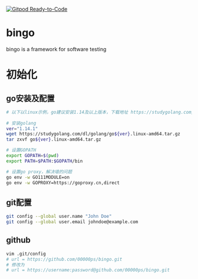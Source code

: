 [![Gitpod Ready-to-Code](https://img.shields.io/badge/Gitpod-Ready--to--Code-blue?logo=gitpod)](https://gitpod.io/#https://github.com/00000ps/bingo) 

# bingo

bingo is a framework for software testing


# 初始化
## go安装及配置
```bash
# 以下以linux示例，go建议安装1.14及以上版本，下载地址 https://studygolang.com/dl
    
# 安装golang
ver="1.14.1"
wget https://studygolang.com/dl/golang/go${ver}.linux-amd64.tar.gz
tar zxvf go${ver}.linux-amd64.tar.gz

# 设置GOPATH
export GOPATH=$(pwd)
export PATH=$PATH:$GOPATH/bin

# 设置go proxy，解决墙的问题
go env -w GO111MODULE=on
go env -w GOPROXY=https://goproxy.cn,direct
```

## git配置
```bash
git config --global user.name "John Doe"
git config --global user.email johndoe@example.com
```

## github
```bash
vim .git/config
# url = https://github.com/00000ps/bingo.git
# 修改为
# url = https://username:password@github.com/00000ps/bingo.git
```